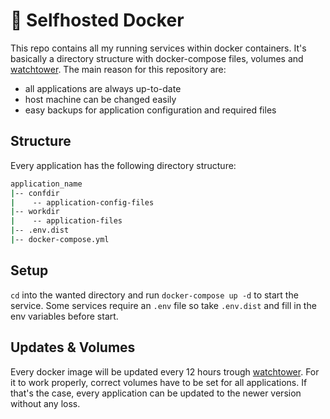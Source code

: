 # 🐳 Selfhosted Docker

This repo contains all my running services within docker containers.
It's basically a directory structure with docker-compose files, volumes and [watchtower](https://github.com/containrrr/watchtower). 
The main reason for this repository are:

* all applications are always up-to-date
* host machine can be changed easily
* easy backups for application configuration and required files

## Structure
Every application has the following directory structure:
```bash
application_name
|-- confdir
|    -- application-config-files
|-- workdir
|    -- application-files
|-- .env.dist
|-- docker-compose.yml
```

## Setup
`cd` into the wanted directory and run `docker-compose up -d` to start the service. Some services require an `.env` file so take `.env.dist` and fill in the env variables before start.

## Updates & Volumes
Every docker image will be updated every 12 hours trough [watchtower](https://github.com/containrrr/watchtower).
For it to work properly, correct volumes have to be set for all applications.
If that's the case, every application can be updated to the newer version without any loss.


